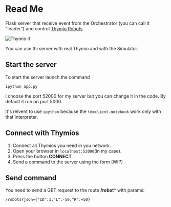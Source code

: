 # Read Me

Flask server that receive event from the Orchestrator (you can call it "leader") and control [Thymio Robots](https://www.thymio.org/). 

![Thymio II](https://www.thymio.org/wp-content/uploads/2021/12/intro_2_11zon.jpg)

You can use thi server with real Thymio and with the Simulator.

## Start the server

To start the server launch the command
```
ipython app.py
```
I choose the port 52000 for my server but you can change it in the code. By default it run on port 5000.

It's relvent to use ```ipython``` because the ```tdmclient.notebook``` work only with that interpreter.

## Connect with Thymios

1. Connect all Thymios you need in you network.
2. Open your browser in ```localhost:52000```(in my case).
3. Press the button **CONNECT**
4. Send a command to the server using the form (WIP)

## Send command

You need to send a GET request to the route **/robot*** with params:
```
/robots?json={"ID":1,"L":-50,"R":+50}
```

